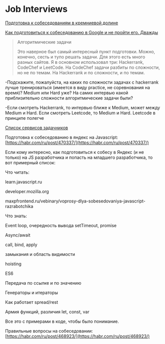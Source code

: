 # Job Interviews

[Подготовка к собеседованиям в кремниевой долине](https://habrahabr.ru/company/edison/blog/344018/)

[Как подготовиться к собеседованию в Google и не пройти его. Дважды](https://habr.com/ru/post/419945/)

> Алгоритмические задачи
>
> Это наверное был самый интересный пункт подготовки. Можно, конечно, сесть и тупо решать задачи. Для этого есть много разных сайтов. Я в основном использовал три: Hackerrank, CodeChef и LeetCode. На CodeChef задачи разбиты по сложности, но не по темам. На Hackerrank и по сложности, и по темам.

-Подскажите, пожалуйста, на каких по сложности задачах с hackerrank лучше тренироваться \(имеется в виду practice, не соревнования на время\)? Medium или Hard уже? На самих интервью какой приблизительно сложности алгоритмические задачи были?

-Если смотреть Hackerrank, то интервью ближе к Medium, может между Medium и Hard. Если смотреть Leetcode, то Medium и Hard. Leetcode в принципе полегче

[Список сервисов задачников](https://habr.com/ru/company/hexlet/blog/434786/)

Подготовка к собеседованию в яндекс на Javascript: [https://habr.com/ru/post/470337/](https://habr.com/ru/post/470337/)

Если кому интересно, как подготовиться к собесу в Яндекс \(и не только\) на JS разработчика и попасть на младшего разработчика, то вот примерный список:

Что читать:

learn.javascript.ru

developer.mozilla.org

maxpfrontend.ru/vebinary/voprosy-dlya-sobesedovaniya-javascript-razrabotchika

Что знать:

Event loop, очередность вывода setTimeout, promise

Async/await

call, bind, apply

замыкания и область видимости

hoisting

ES6

Передача по ссылке и по значению

Генераторы и итераторы

Как работает spread/rest

Армия функций, различия let, const, var

Все это с примерами в коде, чтобы было понимание.



Правильные вопросы на собеседовании: [https://habr.com/ru/post/468923/](https://habr.com/ru/post/468923/)

